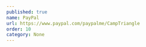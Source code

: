 ```yaml
---
published: true
name: PayPal
url: https://www.paypal.com/paypalme/CampTriangle
order: 10
category: None
---
```

